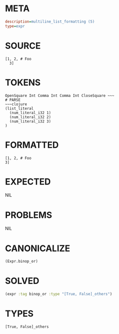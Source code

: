 # META
~~~ini
description=multiline_list_formatting (5)
type=expr
~~~
# SOURCE
~~~roc
[1, 2, # Foo
  3]
~~~
# TOKENS
~~~text
OpenSquare Int Comma Int Comma Int CloseSquare ~~~
# PARSE
~~~clojure
(list_literal
  (num_literal_i32 1)
  (num_literal_i32 2)
  (num_literal_i32 3)
)
~~~
# FORMATTED
~~~roc
[1, 2, # Foo
3]
~~~
# EXPECTED
NIL
# PROBLEMS
NIL
# CANONICALIZE
~~~clojure
(Expr.binop_or)
~~~
# SOLVED
~~~clojure
(expr :tag binop_or :type "[True, False]_others")
~~~
# TYPES
~~~roc
[True, False]_others
~~~

